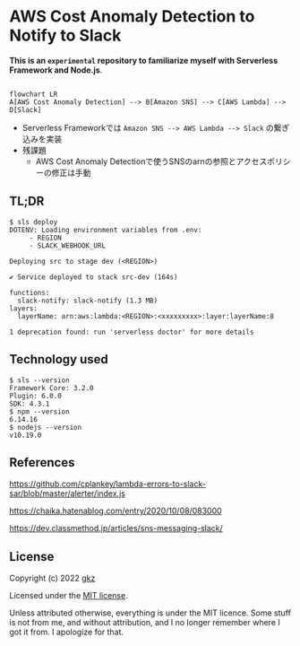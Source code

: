 # AWS Cost Anomaly Detection to Notify to Slack

**This is an `experimental` repository to familiarize myself with Serverless Framework and Node.js**.

```mermaid

flowchart LR
A[AWS Cost Anomaly Detection] --> B[Amazon SNS] --> C[AWS Lambda] --> D[Slack]
```

- Serverless Frameworkでは `Amazon SNS --> AWS Lambda --> Slack` の繋ぎ込みを実装
- 残課題
  - AWS Cost Anomaly Detectionで使うSNSのarnの参照とアクセスポリシーの修正は手動

## TL;DR

```
$ sls deploy
DOTENV: Loading environment variables from .env:
	 - REGION
	 - SLACK_WEBHOOK_URL

Deploying src to stage dev (<REGION>)

✔ Service deployed to stack src-dev (164s)

functions:
  slack-notify: slack-notify (1.3 MB)
layers:
  layerName: arn:aws:lambda:<REGION>:<xxxxxxxxx>:layer:layerName:8

1 deprecation found: run 'serverless doctor' for more details
```


## Technology used

```
$ sls --version
Framework Core: 3.2.0
Plugin: 6.0.0
SDK: 4.3.1
$ npm --version
6.14.16
$ nodejs --version
v10.19.0
```

## References

https://github.com/cplankey/lambda-errors-to-slack-sar/blob/master/alerter/index.js

https://chaika.hatenablog.com/entry/2020/10/08/083000

https://dev.classmethod.jp/articles/sns-messaging-slack/

## License
Copyright (c) 2022 [gkz](https://gkz.mit-license.org/2022)

Licensed under the [MIT license](LICENSE).

Unless attributed otherwise, everything is under the MIT licence. Some stuff is not from me, and without attribution, and I no longer remember where I got it from. I apologize for that.
